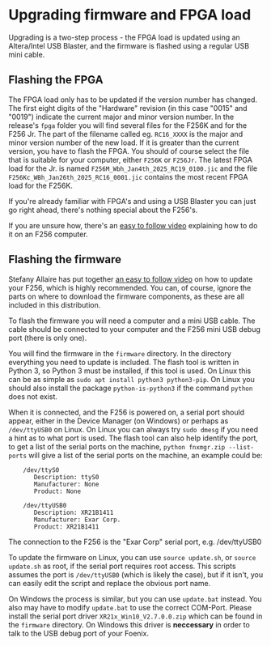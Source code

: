 # Upgrading firmware and FPGA load

Upgrading is a two-step process - the FPGA load is updated using an Altera/Intel USB Blaster, and the firmware is flashed using a regular USB mini cable.

## Flashing the FPGA

The FPGA load only has to be updated if the version number has changed. The first eight digits of the "Hardware" revision (in this case "0015" and "0019") indicate the current major and minor version number. In the release's `fpga` folder you will find several files for the F256K and for the F256 Jr. The part of the filename called eg. `RC16_XXXX` is the major and minor version number of the new load. If it is greater than the current version, you have to flash the FPGA. You should of course select the file that is suitable for your computer, either `F256K` or `F256Jr`. The latest FPGA load for the Jr. is named `F256M_Wbh_Jan4th_2025_RC19_0100.jic` and the file `F256Kc_WBh_Jan26th_2025_RC16_0001.jic` contains the most recent FPGA load for the F256K.

If you're already familiar with FPGA's and using a USB Blaster you can just go right ahead, there's nothing special about the F256's.

If you are unsure how, there's an [easy to follow video](https://www.youtube.com/watch?v=U7bq7t_qjxg&ab_channel=AnyBitFeverDreams) explaining how to do it on an F256 computer.

## Flashing the firmware

Stefany Allaire has put together [an easy to follow video](https://www.youtube.com/watch?v=Zgyhy_cBsM8&ab_channel=FoenixRetroSystems) on how to update your F256, which is highly recommended. You can, of course, ignore the parts on where to download the firmware components, as these are all included in this distribution.

To flash the firmware you will need a computer and a mini USB cable. The cable should be connected to your computer and the F256 mini USB debug port (there is only one).

You will find the firmware in the `firmware` directory. In the directory everything you need to update is included. The flash tool is written in Python 3, so Python 3 must be installed, if this tool is used. On Linux this can be as simple as `sudo apt install python3 python3-pip`. On Linux you should also install
the package `python-is-python3` if the command `python` does not exist.

When it is connected, and the F256 is powered on, a serial port should appear, either in the Device Manager (on Windows) or perhaps as `/dev/ttyUSB0` on Linux. On Linux you can always try `sudo dmesg` if you need a hint as to what port is used. The flash tool can also help identify the port, to get a list of the serial ports on the machine, `python fnxmgr.zip --list-ports` will give a list of the serial ports on the machine, an example could be:

```
	/dev/ttyS0
	   Description: ttyS0
	   Manufacturer: None
	   Product: None

	/dev/ttyUSB0
	   Description: XR21B1411
	   Manufacturer: Exar Corp.
	   Product: XR21B1411
```

The connection to the F256 is the "Exar Corp" serial port, e.g. /dev/ttyUSB0

To update the firmware on Linux, you can use `source update.sh`, or `source update.sh` as root, if the serial port requires root access. This scripts assumes the port is `/dev/ttyUSB0` (which is likely the case), but if it isn't, you can easily edit the script and replace the obvious port name.

On Windows the process is similar, but you can use `update.bat` instead. You also may have to modify `update.bat` to use the correct COM-Port. Please install the serial port driver `XR21x_Win10_V2.7.0.0.zip` which can be found in the `firmware` directory. On Windows this driver is **neccessary** in order to talk to the USB debug port of your Foenix.

